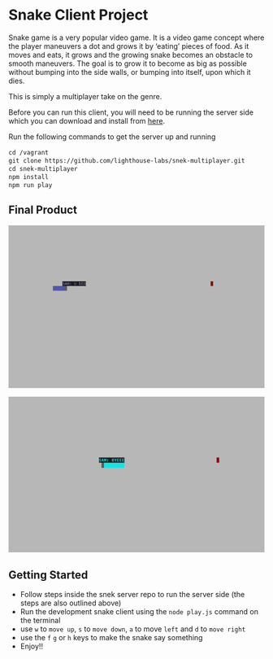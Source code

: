 # Snake Client Project

Snake game is a very popular video game. It is a video game concept where the player maneuvers a dot and grows it by ‘eating’ pieces of food. As it moves and eats, it grows and the growing snake becomes an obstacle to smooth maneuvers. The goal is to grow it to become as big as possible without bumping into the side walls, or bumping into itself, upon which it dies.

This is simply a multiplayer take on the genre.

Before you can run this client, you will need to be running the server side which you can download and install from [here](https://github.com/lighthouse-labs/snek-multiplayer). 

Run the following commands to get the server up and running

```
cd /vagrant
git clone https://github.com/lighthouse-labs/snek-multiplayer.git
cd snek-multiplayer
npm install
npm run play
```


## Final Product

!["snake screenshot 1"](./assets/snake_screenshot_1.png)

!["snake screenshot 2"](./assets/snake_screenshot_2.png)


## Getting Started
- Follow steps inside the snek server repo to run the server side (the steps are also outlined above)
- Run the development snake client using the `node play.js` command on the terminal
- use `w` to `move up`, `s` to `move down`, `a` to move `left` and `d` to `move right`
- use the `f` `g` or `h` keys to make the snake say something
- Enjoy!! 
